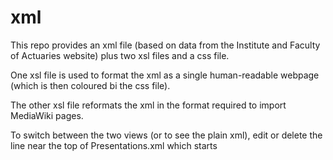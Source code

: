 # xml
This repo provides an xml file (based on data from the Institute and Faculty of Actuaries website) plus two xsl files and a css file.

One xsl file is used to format the xml as a single human-readable webpage (which is then coloured bi the css file).

The other xsl file reformats the xml in the format required to import MediaWiki pages.

To switch between the two views (or to see the plain xml), edit or delete the line near the top of Presentations.xml which starts 

  <?xml-stylesheet  ...  />

